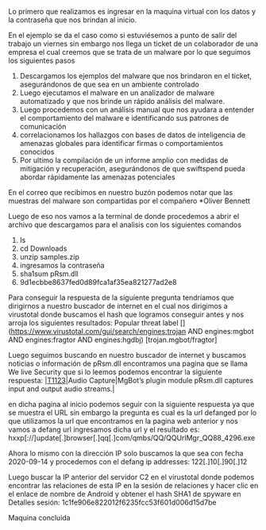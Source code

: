 Lo primero que realizamos es ingresar en la maquina virtual con los datos y la contraseña que nos brindan al inicio.

En el ejemplo se da el caso como si estuviésemos a punto de salir del trabajo un viernes sin embargo nos llega un ticket de un colaborador de una empresa el cual creemos que se trata de un malware por lo que seguimos los siguientes pasos

1. Descargamos los ejemplos del malware que nos brindaron en el ticket, asegurándonos de que sea en un ambiente controlado
2. Luego ejecutamos el malware en un analizador de malware automatizado y que nos brinde un rápido análisis del malware.
3. Luego procedemos con un análisis manual que nos ayudara a entender el comportamiento del malware e identificando sus patrones de comunicación 
4. correlacionamos los hallazgos con bases de datos de inteligencia de amenazas globales para identificar firmas o comportamientos conocidos 
5. Por ultimo la compilación de un informe amplio con medidas de mitigación y recuperación, asegurándonos de que swiftspend pueda abordar rápidamente las amenazas potenciales  

En el correo que recibimos en nuestro buzón podemos notar que las muestras del malware son compartidas por el compañero *Oliver Bennett

Luego de eso nos vamos a la terminal de donde procedemos a abrir el archivo que descargamos para el analisis con los siguientes comandos 
 1. ls
 2. cd Downloads 
 3. unzip samples.zip
 4. ingresamos la contraseña
 5. sha1sum pRsm.dll 
 6. 9d1ecbbe8637fed0d89fca1af35ea821277ad2e8 

Para conseguir la respuesta de la siguiente pregunta tendríamos que dirigirnos a nuestro buscador de internet en el cual nos dirigimos a virustotal donde buscamos el hash que logramos conseguir antes y nos arroja los siguientes resultados:
Popular threat label [](https://www.virustotal.com/gui/search/engines:trojan AND engines:mgbot AND engines:fragtor AND engines:hgdbj) [trojan.mgbot/fragtor]

Luego seguimos buscando en nuestro buscador de internet y buscamos noticias o información de pRsm.dll encontramos una pagina que se llama We live Security que si lo leemos podemos encontrar la siguiente respuesta:
|[T1123](https://attack.mitre.org/versions/v12/techniques/T1123)|Audio Capture|MgBot’s plugin module pRsm.dll captures input and output audio streams.|

en dicha pagina al inicio podemos seguir con la siguiente respuesta ya que se muestra el URL sin embargo la pregunta es cual es la url defanged por lo que utilizamos la url que encontramos en la pagina web anterior y nos vamos a defang url ingresamos dicha url y el resultado es: hxxp[://]update[.]browser[.]qq[.]com/qmbs/QQ/QQUrlMgr_QQ88_4296.exe

Ahora lo mismo con la dirección IP solo buscamos la que sea con fecha 2020-09-14 y procedemos con el defang ip addresses: 122[.]10[.]90[.]12

Luego buscar la IP anterior del servidor C2 en el virustotal donde podemos encontrar las relaciones de esta IP en la sesión de relaciones y hacer clic en el enlace de nombre de Android y obtener el hash SHA1 de spyware en Detalles sesión: 1c1fe906e822012f6235fcc53f601d006d15d7be



Maquina concluida 
